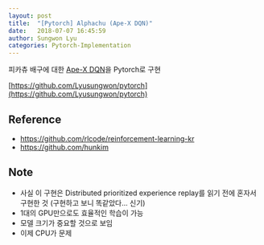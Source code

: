 ```yaml
---
layout: post
title:  "[Pytorch] Alphachu (Ape-X DQN)"
date:   2018-07-07 16:45:59
author: Sungwon Lyu
categories: Pytorch-Implementation
---
```


피카츄 배구에 대한 [Ape-X DQN](https://lyusungwon.github.io/rl/2018/07/07/apex.html)을 Pytorch로 구현

[https://github.com/Lyusungwon/pytorch](https://github.com/Lyusungwon/pytorch)

## Reference
- https://github.com/rlcode/reinforcement-learning-kr
- https://github.com/hunkim

## Note 
- 사실 이 구현은 Distributed prioritized experience replay를 읽기 전에 혼자서 구현한 것 (구현하고 보니 똑같았다... 신기)
- 1대의 GPU만으로도 효율적인 학습이 가능
- 모델 크기가 중요할 것으로 보임
- 이제 CPU가 문제
